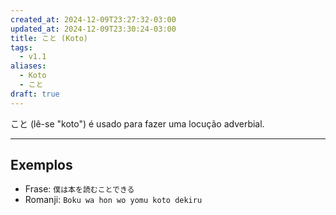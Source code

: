 ```yaml
---
created_at: 2024-12-09T23:27:32-03:00
updated_at: 2024-12-09T23:30:24-03:00
title: こと (Koto)
tags:
  - v1.1
aliases:
  - Koto
  - こと
draft: true
---
```


こと (lê-se "koto") é usado para fazer uma locução adverbial.

---

## Exemplos

- Frase: `僕は本を読むことできる`
- Romanji: `Boku wa hon wo yomu koto dekiru`

